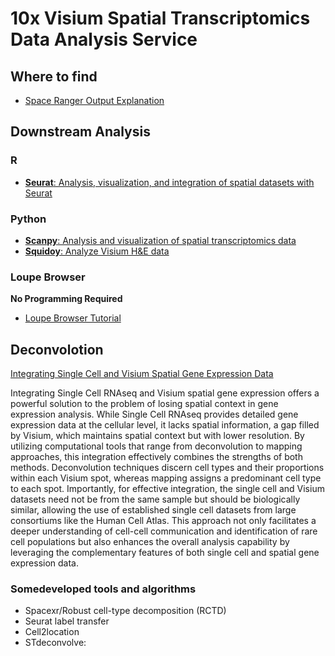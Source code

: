

# 10x Visium Spatial Transcriptomics  Data Analysis Service


## Where to find 

- [Space Ranger Output Explanation](https://github.com/Margery0011/Visium_CSO_Service/blob/main/visium_output.md)


## Downstream Analysis

### R

- [**Seurat**: Analysis, visualization, and integration of spatial datasets with Seurat
](https://satijalab.org/seurat/articles/spatial_vignette.html)

### Python

- [**Scanpy**: Analysis and visualization of spatial transcriptomics data](https://scanpy-tutorials.readthedocs.io/en/latest/spatial/basic-analysis.html)
-  [**Squidoy**: Analyze Visium H&E data](https://squidpy.readthedocs.io/en/stable/notebooks/tutorials/tutorial_visium_hne.html)

### Loupe Browser

**No Programming Required**
- [Loupe Browser Tutorial](https://www.10xgenomics.com/support/software/loupe-browser/tutorials/introduction/lb-navigation-for-spatial)

## Deconvolotion

[Integrating Single Cell and Visium Spatial Gene Expression Data](https://www.10xgenomics.com/resources/analysis-guides/integrating-single-cell-and-visium-spatial-gene-expression-data)

Integrating Single Cell RNAseq and Visium spatial gene expression offers a powerful solution to the problem of losing spatial context in gene expression analysis. While Single Cell RNAseq provides detailed gene expression data at the cellular level, it lacks spatial information, a gap filled by Visium, which maintains spatial context but with lower resolution. By utilizing computational tools that range from deconvolution to mapping approaches, this integration effectively combines the strengths of both methods. Deconvolution techniques discern cell types and their proportions within each Visium spot, whereas mapping assigns a predominant cell type to each spot. Importantly, for effective integration, the single cell and Visium datasets need not be from the same sample but should be biologically similar, allowing the use of established single cell datasets from large consortiums like the Human Cell Atlas. This approach not only facilitates a deeper understanding of cell-cell communication and identification of rare cell populations but also enhances the overall analysis capability by leveraging the complementary features of both single cell and spatial gene expression data.

### Somedeveloped tools and algorithms

- Spacexr/Robust cell-type decomposition (RCTD)
- Seurat label transfer
- Cell2location
- STdeconvolve: